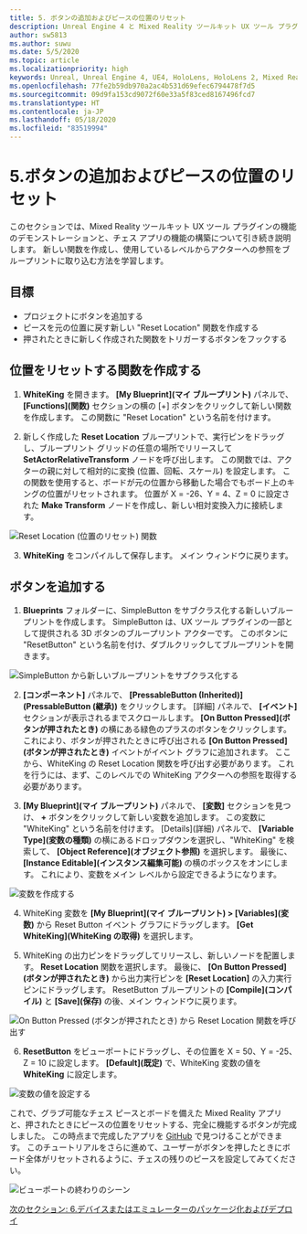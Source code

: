 ```yaml
---
title: 5. ボタンの追加およびピースの位置のリセット
description: Unreal Engine 4 と Mixed Reality ツールキット UX ツール プラグインを使用して簡単なチェス アプリを構築するためのチュートリアルのパート 5
author: sw5813
ms.author: suwu
ms.date: 5/5/2020
ms.topic: article
ms.localizationpriority: high
keywords: Unreal, Unreal Engine 4, UE4, HoloLens, HoloLens 2, Mixed Reality, チュートリアル, 入門, mrtk, uxt, UX ツール, ドキュメント
ms.openlocfilehash: 77fe2b59db970a2ac4b531d69efec6794478f7d5
ms.sourcegitcommit: 09d9fa153cd9072f60e33a5f83ced8167496fcd7
ms.translationtype: HT
ms.contentlocale: ja-JP
ms.lasthandoff: 05/18/2020
ms.locfileid: "83519994"
---
```

# <a name="5-adding-a-button--resetting-piece-locations"></a>5.ボタンの追加およびピースの位置のリセット

このセクションでは、Mixed Reality ツールキット UX ツール プラグインの機能のデモンストレーションと、チェス アプリの機能の構築について引き続き説明します。 新しい関数を作成し、使用しているレベルからアクターへの参照をブループリントに取り込む方法を学習します。

## <a name="objectives"></a>目標

* プロジェクトにボタンを追加する
* ピースを元の位置に戻す新しい "Reset Location" 関数を作成する
* 押されたときに新しく作成された関数をトリガーするボタンをフックする

## <a name="create-a-function-to-reset-location"></a>位置をリセットする関数を作成する

1.  **WhiteKing** を開きます。 **[My Blueprint]\(マイ ブループリント\)** パネルで、 **[Functions]\(関数\)** セクションの横の [+] ボタンをクリックして新しい関数を作成します。 この関数に "Reset Location" という名前を付けます。 

2.  新しく作成した **Reset Location** ブループリントで、実行ピンをドラッグし、ブループリント グリッドの任意の場所でリリースして **SetActorRelativeTransform** ノードを呼び出します。 この関数では、アクターの親に対して相対的に変換 (位置、回転、スケール) を設定します。 この関数を使用すると、ボードが元の位置から移動した場合でもボード上のキングの位置がリセットされます。 位置が X = -26、Y = 4、Z = 0 に設定された **Make Transform** ノードを作成し、新しい相対変換入力に接続します。 

![Reset Location (位置のリセット) 関数](images/unreal-uxt/5-function.PNG)

3.  **WhiteKing** をコンパイルして保存します。 メイン ウィンドウに戻ります。 

## <a name="add-a-button"></a>ボタンを追加する

1.  **Blueprints** フォルダーに、SimpleButton をサブクラス化する新しいブループリントを作成します。 SimpleButton は、UX ツール プラグインの一部として提供される 3D ボタンのブループリント アクターです。 このボタンに "ResetButton" という名前を付け、ダブルクリックしてブループリントを開きます。 

![SimpleButton から新しいブループリントをサブクラス化する](images/unreal-uxt/5-subclass.PNG)

2.  **[コンポーネント]** パネルで、 **[PressableButton (Inherited)]\(PressableButton (継承)\)** をクリックします。 [詳細] パネルで、 **[イベント]** セクションが表示されるまでスクロールします。 **[On Button Pressed]\(ボタンが押されたとき\)** の横にある緑色のプラスのボタンをクリックします。これにより、ボタンが押されたときに呼び出される **[On Button Pressed]\(ボタンが押されたとき\)** イベントがイベント グラフに追加されます。 ここから、WhiteKing の Reset Location 関数を呼び出す必要があります。 これを行うには、まず、このレベルでの WhiteKing アクターへの参照を取得する必要があります。 

3.  **[My Blueprint]\(マイ ブループリント\)** パネルで、 **[変数]** セクションを見つけ、 **+** ボタンをクリックして新しい変数を追加します。 この変数に "WhiteKing" という名前を付けます。 [Details]\(詳細\) パネルで、 **[Variable Type]\(変数の種類\)** の横にあるドロップダウンを選択し、"WhiteKing" を検索して、 **[Object Reference]\(オブジェクト参照\)** を選択します。 最後に、 **[Instance Editable]\(インスタンス編集可能\)** の横のボックスをオンにします。 これにより、変数をメイン レベルから設定できるようになります。 

![変数を作成する](images/unreal-uxt/5-var.PNG)

4.  WhiteKing 変数を **[My Blueprint]\(マイ ブループリント\) > [Variables]\(変数\)** から Reset Button イベント グラフにドラッグします。 **[Get WhiteKing]\(WhiteKing の取得\)** を選択します。 

5.  WhiteKing の出力ピンをドラッグしてリリースし、新しいノードを配置します。 **Reset Location** 関数を選択します。 最後に、 **[On Button Pressed]\(ボタンが押されたとき\)** から出力実行ピンを **[Reset Location]** の入力実行ピンにドラッグします。 ResetButton ブループリントの **[Compile]\(コンパイル\)** と **[Save]\(保存\)** の後、メイン ウィンドウに戻ります。 

![On Button Pressed (ボタンが押されたとき) から Reset Location 関数を呼び出す](images/unreal-uxt/5-callresetloc.PNG)

6.  **ResetButton** をビューポートにドラッグし、その位置を X = 50、Y = -25、Z = 10 に設定します。 **[Default]\(既定\)** で、WhiteKing 変数の値を **WhiteKing** に設定します。

![変数の値を設定する](images/unreal-uxt/5-buttonlevel.PNG)

これで、グラブ可能なチェス ピースとボードを備えた Mixed Reality アプリと、押されたときにピースの位置をリセットする、完全に機能するボタンが完成しました。 この時点まで完成したアプリを [GitHub](https://github.com/microsoft/MixedReality-Unreal-Samples/tree/master/ChessApp) で見つけることができます。 このチュートリアルをさらに進めて、ユーザーがボタンを押したときにボード全体がリセットされるように、チェスの残りのピースを設定してみてください。

![ビューポートの終わりのシーン](images/unreal-uxt/5-endscene.PNG)

[次のセクション: 6.デバイスまたはエミュレーターのパッケージ化およびデプロイ](unreal-uxt-ch6.md)
